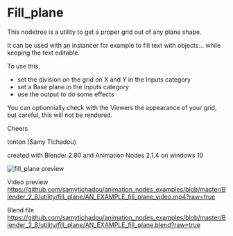 # Fill_plane

This nodetree is a utility to get a proper grid out of any plane shape.

It can be used with an instancer for example to fill text with objects... while keeping the text editable.

To use this, 
- set the division on the grid on X and Y in the Inputs category
- set a Base plane in the Inputs category
- use the output to do some effects

You can optionnially check with the Viewers the appearance of your grid, but careful, this will not be rendered.

Cheers

tonton (Samy Tichadou)

created with Blender 2.80 and Animation Nodes 2.1.4 on windows 10

![fill_plane preview](https://github.com/samytichadou/animation_nodes_examples/blob/master/Blender_2_8/utility/fill_plane/AN_EXAMPLE_fill_plane_preview.png)

Video preview
https://github.com/samytichadou/animation_nodes_examples/blob/master/Blender_2_8/utility/fill_plane/AN_EXAMPLE_fill_plane_video.mp4?raw=true

Blend file
https://github.com/samytichadou/animation_nodes_examples/blob/master/Blender_2_8/utility/fill_plane/AN_EXAMPLE_fill_plane.blend?raw=true
